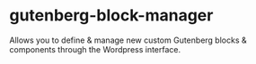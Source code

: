 # gutenberg-block-manager
Allows you to define &amp; manage new custom Gutenberg blocks &amp; components through the Wordpress interface.
